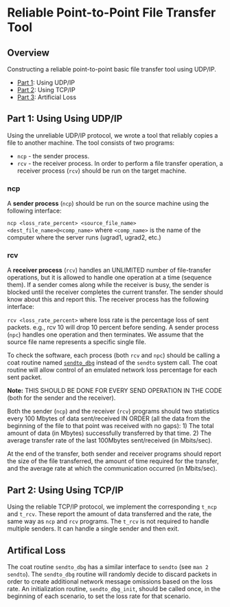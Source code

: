 # Reliable Point-to-Point File Transfer Tool

## Overview
Constructing a reliable point-to-point basic file transfer tool using UDP/IP.

* [Part 1](#part1): Using UDP/IP
* [Part 2](#part2): Using TCP/IP
* [Part 3](#part3): Artificial Loss

<a name="part1"></a>
## Part 1: Using Using UDP/IP
Using the unreliable UDP/IP protocol, we wrote a tool that reliably copies a file to another machine. The tool consists of two programs: 
* `ncp` - the sender process.
* `rcv` - the receiver process.
In order to perform a file transfer operation, a receiver process (`rcv`) should be run on the target machine.  

### ncp
A **sender process** (`ncp`) should be run on the source machine using the following interface:

`ncp <loss_rate_percent> <source_file_name> <dest_file_name>@<comp_name>` where `<comp_name>` is the name of the computer where the server runs (ugrad1, ugrad2, etc.)

### rcv
A **receiver process** (`rcv`) handles an UNLIMITED number of file-transfer operations, but it is allowed to handle one operation at a time (sequence them). If a sender comes along while the receiver is busy, the sender is blocked until the receiver completes the current transfer. The sender should know about this and report this. The receiver process has the following interface:

`rcv <loss_rate_percent>` where loss rate is the percentage loss of sent packets. e.g., rcv 10 will drop 10 percent before sending. A sender process (`npc`) handles one operation and then terminates. We assume that the source file name represents a specific single file.

To check the software, each process (both `rcv` and `npc`) should be calling a coat routine named [`sendto_dbg`](#part3) instead of the `sendto` system call. The coat routine will allow control of an emulated network loss percentage for each sent packet.

**Note:** THIS SHOULD BE DONE FOR EVERY SEND OPERATION IN THE CODE (both for the sender and the receiver).

Both the sender (`ncp`) and the receiver (`rcv`) programs should two statistics every 100 Mbytes of data sent/received IN ORDER (all the data from the beginning of the file to that point was received with no gaps):
    1) The total amount of data (in Mbytes) successfully transferred by that time.
    2) The average transfer rate of the last 100Mbytes sent/received (in Mbits/sec).

At the end of the transfer, both sender and receiver programs should report the size of the file transferred, the amount of time required for the transfer, and the average rate at which the communication occurred (in Mbits/sec).

<a name="part2"></a>
## Part 2: Using Using TCP/IP

Using the reliable TCP/IP protocol, we implement the corresponding `t_ncp` and `t_rcv`. These report the amount of data transferred and the rate, the same way as `ncp` and `rcv` programs. The `t_rcv` is not required to handle multiple senders. It can handle a single sender and then exit.

<a name="part3"></a>
## Artifical Loss
The coat routine `sendto_dbg` has a similar interface to `sendto` (see `man 2 sendto`). The `sendto_dbg` routine will randomly decide to discard packets in order to create additional network message omissions based on the loss rate. An initialization routine, `sendto_dbg_init`, should be called once, in the beginning of each scenario, to set the loss rate for that scenario. 